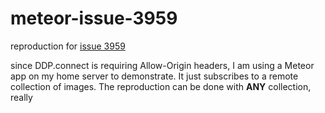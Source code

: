# meteor-issue-3959
reproduction for [issue 3959](https://github.com/meteor/meteor/issues/3959)

since DDP.connect is requiring Allow-Origin headers, I am using a Meteor app on my home server to demonstrate. It just subscribes to a remote collection of images. The reproduction can be done with __ANY__ collection, really
